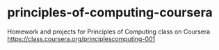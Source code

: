 principles-of-computing-coursera
================================

Homework and projects for Principles of Computing class on Coursera https://class.coursera.org/principlescomputing-001
